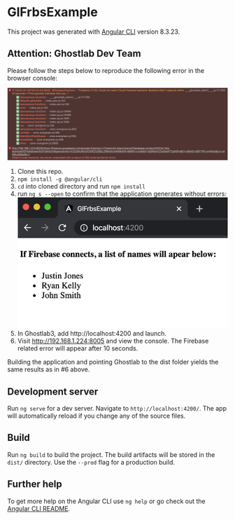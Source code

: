 # GlFrbsExample

This project was generated with [Angular CLI](https://github.com/angular/angular-cli) version 8.3.23.

## Attention: Ghostlab Dev Team

Please follow the steps below to reproduce the following error in the browser console:  

![Error](screenshot-01.png?raw=true)

1. Clone this repo.
2. `npm install -g @angular/cli`
2. `cd` into cloned directory and run `npm install`
3. run `ng s --open` to confirm that the application generates without errors:
![Error](screenshot-02.png?raw=true)
4. In Ghostlab3, add http://localhost:4200 and launch.
5. Visit http://192.168.1.224:8005 and view the console. The Firebase related error will appear after 10 seconds.

Building the application and pointing Ghostlab to the dist folder yields the same results as in #6 above.

## Development server

Run `ng serve` for a dev server. Navigate to `http://localhost:4200/`. The app will automatically reload if you change any of the source files.

## Build

Run `ng build` to build the project. The build artifacts will be stored in the `dist/` directory. Use the `--prod` flag for a production build.

## Further help

To get more help on the Angular CLI use `ng help` or go check out the [Angular CLI README](https://github.com/angular/angular-cli/blob/master/README.md).
